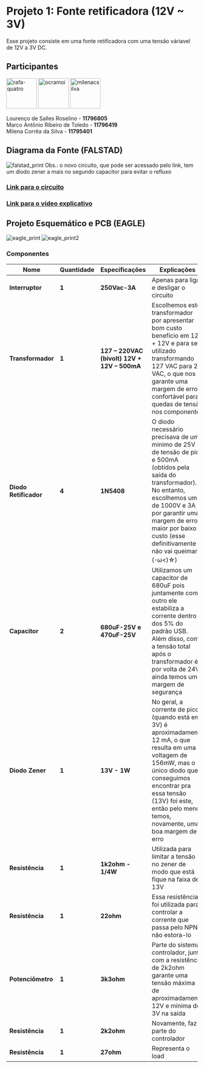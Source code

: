 # Projeto 1: Fonte retificadora (12V ~ 3V)
Esse projeto consiste em uma fonte retificadora com uma tensão váriavel de 12V a 3V DC.

## Participantes
<a href="https://github.com/roselino-quatro"><img src="https://avatars3.githubusercontent.com/u/43501582?s=460&u=607eaa89f7d1d4117ad8e3b2059d7fd24e1c0b45&v=4" title="rafa-quatro" width="80" height="80"></a>
<a href="https://github.com/Ocramoi"><img src="https://avatars1.githubusercontent.com/u/9422402?s=460&v=4" title="ocramoi" width="80" height="80"></a>
<a href="https://github.com/milenacsilva"><img src="https://avatars2.githubusercontent.com/u/61664263?s=460&v=4" title="milenacsilva" width="80" height="80"></a>

Lourenço de Salles Roselino - **11796805**\
Marco Antônio Ribeiro de Toledo - **11796419**\
Milena Corrêa da Silva - **11795401**

## Diagrama da Fonte (FALSTAD)
![falstad_print](https://i.imgur.com/WWNlFE1.gif)
Obs.: o novo circuito, que pode ser acessado pelo link, tem um diodo zener a mais no segundo capacitor para evitar o refluxo
### [Link para o circuito](http://tinyurl.com/ycd7924y)
### [Link para o vídeo explicativo](https://youtu.be/yuhNi4NMBbg)

## Projeto Esquemático e PCB (EAGLE)
![eagle_print](https://cdn.discordapp.com/attachments/705588546890891336/726614224461103214/unknown.png) 
![eagle_print2](https://cdn.discordapp.com/attachments/705588546890891336/726614089727737896/unknown.png)


### Componentes
|Nome|Quantidade|Especificações|Explicações|Preço Unitário|
|---|---|---|---|---|
| **Interruptor** |**1**| **250Vac-3A**| Apenas para ligar e desligar o circuito | [R$3,49](https://www.americanas.com.br/produto/212542071/mts-101-chave-alavanca-2-terminais-desliga-liga?WT.srch=1&acc=e789ea56094489dffd798f86ff51c7a9&epar=bp_pl_00_go_pla_aic_geral_gmv&gclid=CjwKCAjw_-D3BRBIEiwAjVMy7A9KBPJMsUWKBYhhVwBYxDCUsOgVK7NK1RYUPgc3qsUI06BmjM9sBBoCqrAQAvD_BwE&i=5d712b2d49f937f6250d8225&o=5d7bf2046c28a3cb50a3896b&opn=YSMESP&sellerid=10428528000110#info-section) | 
|**Transformador**|**1**| **127 – 220VAC (bivolt) 12V + 12V – 500mA**  | Escolhemos este transformador por apresentar bom custo benefício em 12V + 12V e para ser utilizado transformando 127 VAC para 24 VAC, o que nos garante uma margem de erro confortável para quedas de tensão nos componentes|[R$21,90](https://www.filipeflop.com/produto/transformador-trafo-12v-12v-500ma-bivolt/?gclid=Cj0KCQjwuJz3BRDTARIsAMg-HxW_dJmm9-pVBDe6o8W5fG-x5esHO2DdYG3BT5ngq7YSO-Iy3B0MDZ4aAn2MEALw_wcB) |
|**Diodo Retificador**|**4**| **1N5408** | O diodo necessário precisava de um minimo de 25V de tensão de pico e 500mA (obtidos pela saída do transformador). No entanto, escolhemos um de 1000V e 3A por garantir uma margem de erro maior por baixo custo (esse definitivamente não vai queimar (･ω<)☆)| [R$0,24](https://www.filipeflop.com/produto/diodo-retificador-1n5408/)|
|**Capacitor**|**2**| **680uF-25V e 470uF-25V** | Utilizamos um capacitor de 680uF pois juntamente com o outro ele estabiliza a corrente dentro dos 5% do padrão USB. Além disso, como a tensão total após o transformador é por volta de 24V ainda temos uma margem de segurança |[R$0,60](https://www.eletro-parts.com/produto_detalhes/p/TVRBMk16WT0=/132-+Eletrolitico+680uF+x+25V) [R$0,33](https://www.baudaeletronica.com.br/capacitor-eletrolitico-470uf-25v.html)|
|**Diodo Zener**|**1**| **13V - 1W** | No geral, a corrente de pico (quando está em 3V) é aproximadamente 12 mA, o que resulta em uma voltagem de 156mW, mas o único diodo que conseguimos encontrar pra essa tensão (13V) foi este, então pelo menos temos, novamente, uma boa margem de erro|[R$1,05](https://produto.mercadolivre.com.br/MLB-911630639-10-pcs-diodo-zener-13v-1w-1n4743frete-brasil-r1200-_JM?quantity=1#position=2&type=item&tracking_id=724e89c3-54f7-4462-9ed9-0cbeeed97948)|
|**Resistência**|**1**| **1k2ohm - 1/4W** | Utilizada para limitar a tensão no zener de modo que está fique na faixa de 13V  |[R$1,24](https://produto.mercadolivre.com.br/MLB-1430649347-resistor-1k2-x-14w-5-tolerancia-envio-por-carta-_JM?matt_tool=79246729&matt_word=&gclid=CjwKCAjw_-D3BRBIEiwAjVMy7BmHKkFoWHFlQpg0uiS6qf9cVWsYGtSsGgh42hpRstRQxxA4gbsizBoCq0IQAvD_BwE) |
|**Resistência**|**1**| **22ohm**| Essa resistência foi utilizada para controlar a corrente que passa pelo NPN e não estora-lo |[R$0,145](https://www.casadarobotica.com/componentes-eletronicos/componentes/resistor/20-resistor-22-ohms-14w)|
|**Potenciômetro**|**1**| **3k3ohm**  | Parte do sistema controlador, junto com a resistência de 2k2ohm garante uma tensão máxima de aproximadamente 12V e mínima de 3V na saída | [R$9,40](https://www.baudaeletronica.com.br/potenciometro-linear-de-3k3-l40-23mm.html)|
|**Resistência**|**1**| **2k2ohm** | Novamente, faz parte do controlador | [R$0,10](https://www.usinainfo.com.br/resistores/resistor-2k2-14w-kit-com-10-unidades-3772.html) |
|**Resistência**|**1**| **27ohm** | Representa o load | [R$0,05](https://produto.mercadolivre.com.br/MLB-1559727072-resistor-27r-ou-27-ohms-cr25-14w-5-pacote-c-1000-pecas-_JM?matt_tool=79246729&matt_word&gclid=CjwKCAjw_-D3BRBIEiwAjVMy7GPkKLxWNdczv_iB6-YxnClYdcXWfBU5fFMdJMur2VC7c6ZDHZ9zEBoCkBgQAvD_BwE&quantity=1) |


